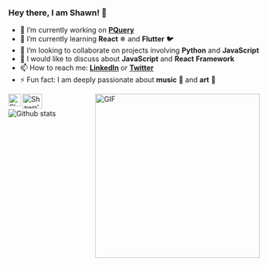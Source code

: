### Hey there, I am Shawn! 👋

- 🔭 I’m currently working on **[PQuery](https://github.com/Shawn1912/PQuery)**
- 🌱 I’m currently learning **React** ❄ and **Flutter** :bird:
- 👯 I’m looking to collaborate on projects involving **Python** and **JavaScript**
- 💬 I would like to discuss about **JavaScript** and **React** **Framework**
- 📫 How to reach me: **[LinkedIn](https://linkedin.com/in/shawnlouis)** or **[Twitter](https://twitter.com/ShaLo1912)**
- ⚡ Fun fact: I am deeply passionate about **music** 🎵 and **art** :art:


<img align="right" alt="GIF"  width="330px" src="https://media.giphy.com/media/SWoSkN6DxTszqIKEqv/giphy.gif" />
   <a href="https://www.linkedin.com/in/shawnlouis/">
  <img align="left" alt="Shawn's LinkedIn" width="25px" height="25px" src="https://cdn.jsdelivr.net/npm/simple-icons@v3/icons/linkedin.svg" />
</a>

 <a href="www.youtube.com/channel/UCvyHTx6TPnUlqBK8kq4-SNw">
  <img align="left" alt="Shawn's YouTube" width="40px" height="30px" src="https://img.favpng.com/18/7/22/scalable-vector-graphics-social-media-youtube-logo-png-favpng-X24i5zHCJkRER9Uik7KY0htRs.jpg" />
</a>
</br>

![Github stats](https://github-readme-stats.vercel.app/api?username=Shawn1912&show_icons=true&hide_border=false)


<!-- Dark Theme -->
<!--title_color=fff&icon_color=f9f9f9&text_color=9f9f9f&bg_color=151515 -->
